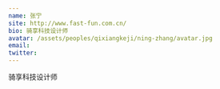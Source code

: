 ```yaml
---
name: 张宁
site: http://www.fast-fun.com.cn/
bio: 骑享科技设计师
avatar: /assets/peoples/qixiangkeji/ning-zhang/avatar.jpg
email: 
twitter: 
---
```

骑享科技设计师
